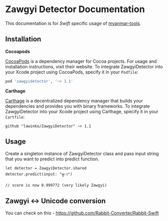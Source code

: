 # Zawgyi Detector Documentation

This documentation is for *Swift* specific usage of [myanmar-tools](https://github.com/google/myanmar-tools).

## Installation

**Cocoapods**

[CocoaPods](https://cocoapods.org) is a dependency manager for Cocoa projects. For usage and installation instructions, visit their website. To integrate ZawgyiDetector into your Xcode project using CocoaPods, specify it in your `Podfile`:

```ruby
pod 'zawgyidetector', '~> 1.1'
```

**Carthage**

[Carthage](https://github.com/Carthage/Carthage) is a decentralized dependency manager that builds your dependencies and provides you with binary frameworks. To integrate ZawgyiDetector into your Xcode project using Carthage, specify it in your `Cartfile`:

```ogdl
github "lawinko/ZawgyiDetector" ~> 1.1
```

## Usage

Create a singleton instance of ZawgyiDetector class and pass input string that 
you want to predict into predict function.
```
let detector = ZawgyiDetector.shared
detector.predict(input: "မ္း")

// score is now 0.999772 (very likely Zawgyi)
```

## Zawgyi <-> Unicode conversion

You can check on this - https://github.com/Rabbit-Converter/Rabbit-Swift


